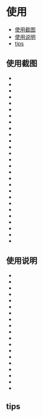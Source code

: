 <!--
 * @Author: sandwich
 * @Date: 2021-08-04 20:49:18
 * @LastEditTime: 2021-08-04 21:33:32
 * @LastEditors: sandwich
 * @Description: In User Settings Edit
 * @FilePath: /AQIHistory/README.md
-->

# 使用

<!-- TOC -->

- [使用截图](#使用截图)
- [使用说明](#使用说明)
- [tips](#tips)

<!-- /TOC -->
 
## 使用截图
- 
- 
- 
- 
- 
- 
- 
- 
- 
- 
- 
- 
- 
- 
- 
- 
- 
- 
- 
- 
- 
- 
- 
- 
- 
- 
- 
## 使用说明
- 
- 
- 
- 
- 
- 
- 
- 
- 
- 
- 
- 
- 
- 
- 
- 
- 
- 
- 
## tips